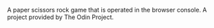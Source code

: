 A paper scissors rock game that is operated in the browser console.
A project provided by The Odin Project.